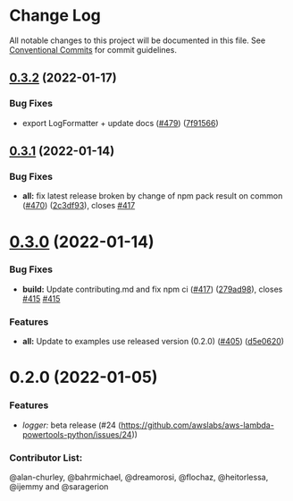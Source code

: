 # Change Log

All notable changes to this project will be documented in this file.
See [Conventional Commits](https://conventionalcommits.org) for commit guidelines.

## [0.3.2](https://github.com/awslabs/aws-lambda-powertools-typescript/compare/v0.3.1...v0.3.2) (2022-01-17)


### Bug Fixes

* export LogFormatter + update docs ([#479](https://github.com/awslabs/aws-lambda-powertools-typescript/issues/479)) ([7f91566](https://github.com/awslabs/aws-lambda-powertools-typescript/commit/7f91566d4ff34887914009e2424df7c39a96cd71))





## [0.3.1](https://github.com/awslabs/aws-lambda-powertools-typescript/compare/v0.3.0...v0.3.1) (2022-01-14)


### Bug Fixes

* **all:** fix latest release broken by change of npm pack result on common ([#470](https://github.com/awslabs/aws-lambda-powertools-typescript/issues/470)) ([2c3df93](https://github.com/awslabs/aws-lambda-powertools-typescript/commit/2c3df9378ac191f6da6cb5f458f6227d6466cafa)), closes [#417](https://github.com/awslabs/aws-lambda-powertools-typescript/issues/417)





# [0.3.0](https://github.com/awslabs/aws-lambda-powertools-typescript/compare/v0.2.0...v0.3.0) (2022-01-14)


### Bug Fixes

* **build:** Update contributing.md and fix npm ci ([#417](https://github.com/awslabs/aws-lambda-powertools-typescript/issues/417)) ([279ad98](https://github.com/awslabs/aws-lambda-powertools-typescript/commit/279ad984f71d5b157a13cffeab52602f2c09c1f8)), closes [#415](https://github.com/awslabs/aws-lambda-powertools-typescript/issues/415) [#415](https://github.com/awslabs/aws-lambda-powertools-typescript/issues/415)


### Features

* **all:** Update to examples use released version (0.2.0) ([#405](https://github.com/awslabs/aws-lambda-powertools-typescript/issues/405)) ([d5e0620](https://github.com/awslabs/aws-lambda-powertools-typescript/commit/d5e0620473f31d0839c027a76a88dcdcb98c84de))





# 0.2.0 (2022-01-05)

### Features

* *logger:* beta release (#24 (https://github.com/awslabs/aws-lambda-powertools-python/issues/24))

### Contributor List:

@alan-churley, @bahrmichael, @dreamorosi, @flochaz, @heitorlessa, @ijemmy and @saragerion
